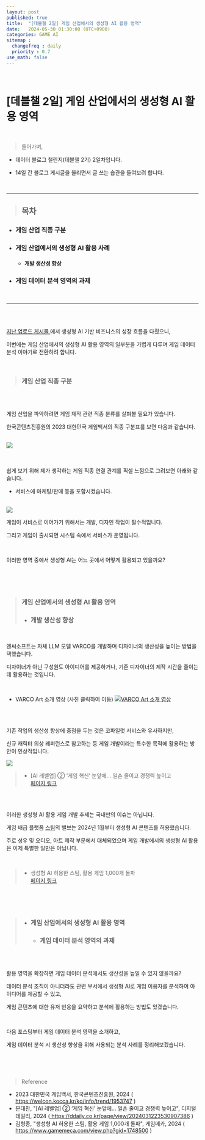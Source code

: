 ```yaml
---
layout: post
published: true
title:  "[데블챌 2일] 게임 산업에서의 생성형 AI 활용 영역"
date:   2024-05-30 01:30:00 (UTC+0900)
categories: GAME AI 
sitemap :
  changefreq : daily
  priority : 0.7
use_math: false
---
```



<br />


# [데블챌 2일] 게임 산업에서의 생성형 AI 활용 영역


<br />

> 들어가며,

- 데이터 블로그 챌린지(데블챌 2기) 2일차입니다.

- 14일 간 블로그 게시글을 올리면서 글 쓰는 습관을 들여보려 합니다.

<br />

----

> ## 목차

* ### 게임 산업 직종 구분

* ### 게임 산업에서의 생성형 AI 활용 사례
  * #### 개발 생산성 향상

* ### 게임 데이터 분석 영역의 과제
<br />

----

<br />
<br />

<A href = 'https://spark-gom.github.io/study/python/ai/2024/05/29/post.html' > 지난 업로드 게시물 </A>에서 생성형 AI  기반 비즈니스의 성장 흐름을 다뤘으니,

이번에는 게임 산업에서의 생성형 AI 활용 영역의 일부분을 가볍게 다루며 게임 데이터 분석 이야기로 전환하려 합니다.

<br />

> ### 게임 산업 직종 구분

<br />
<br />

게임 산업을 파악하려면 게임 제작 관련 직종 분류를 살펴볼 필요가 있습니다.

한국콘텐츠진흥원의 2023 대한민국 게임백서의 직종 구분표를 보면 다음과 같습니다.

<br />

<img src="https://capture.dropbox.com/yixlqF4oJywArfkO?raw=1">

<br />
<br />
<br />




쉽게 보기 위해 제가 생각하는 게임 직종 연결 관계를 픽셀 느낌으로 그려보면 아래와 같습니다. 
* 서비스에 마케팅/판매 등을 포함시켰습니다.

<br />



<img src="https://capture.dropbox.com/4vxwHgRMpkHbxvuN?raw=1">

<br />


게임이 서비스로 이어가기 위해서는 개발, 디자인 작업이 필수적입니다.

그리고 게임이 출시되면 시스템 속에서 서비스가 운영됩니다.


<br />


이러한  영역 중에서 생성형 AI는 어느 곳에서 어떻게 활용되고 있을까요?

<br />
<br />
<br />


> ### 게임 산업에서의 생성형 AI 활용 영역
>   * ### 개발 생산성 향상

<br />

엔씨소프트는 자체 LLM 모델 VARCO를 개발하며 디자이너의 생산성을 높이는 방법을 택했습니다.

디자이너가 아닌 구성원도 아이디어를 제공하거나, 기존 디자이너의 제작 시간을 줄이는데 활용하는 것입니다.


<br />



* VARCO Art 소개 영상 (사진 클릭하여 이동)
[![VARCO Art 소개 영상](https://capture.dropbox.com/aFep8lidqHU6m16Z?raw=1)](https://youtu.be/_4lfjJn5Pyg?si=xCfqrb7gkilGW6rW)



<br />
<br />


기존 작업의 생산성 향상에 중점을 두는 것은 코파일럿 서비스와 유사하지만,

신규 캐릭터 의상 레퍼런스로 참고하는 등 게임 개발이라는 특수한 목적에 활용하는 방안이 인상적입니다.





<img src="https://www.ddaily.co.kr/photos/2024/03/13/2024031310351999861_l.gif">

> - [AI 레벨업] ② ‘게임 혁신’ 눈앞에… 일손 줄이고 경쟁력 높이고 <br /> <A href = 'https://ddaily.co.kr/page/view/2024031223530907386
' > 페이지 링크 </A>


<br />

<br />

이러한 생성형 AI 활용 게임 개발 추세는 국내만의 이슈는 아닙니다.

게임 배급 플랫폼 <A href = 'https://store.steampowered.com/about'>스팀</A>의 밸브는 2024년 1월부터 생성형 AI 콘텐츠를 허용했습니다. 

주로 성우 및 오디오, 아트 제작 부문에서 대체되었으며 게임 개발에서의 생성형 AI 활용은 이제 특별한 일만은 아닙니다.

<br />



> - 생성형 AI 허용한 스팀, 활용 게임 1,000개 돌파 <br /> <A href = 'https://www.gamemeca.com/view.php?gid=1748500
' > 페이지 링크 </A>




<br />
<br />
<br />


> - ### 게임 산업에서의 생성형 AI 활용 영역
>   - ### 게임 데이터 분석 영역의 과제

<br />
<br />

활용 영역을 확장하면 게임 데이터 분석에서도 생산성을 높일 수 있지 않을까요?

데이터 분석 조직이 아니더라도 관련 부서에서 생성형 AI로 게임 이용자를 분석하여 아이디어를 제공할 수 있고,

게임 콘텐츠에 대한 유저 반응을 요약하고 분석에 활용하는 방법도 있겠습니다.

<br />

다음 포스팅부터 게임 데이터 분석 영역을 소개하고,

게임 데이터 분석 시 생산성 향상을 위해 사용되는 분석 사례를 정리해보겠습니다.


<br />
<br />
<br />

> Reference
- 2023 대한민국 게임백서, 한국콘텐츠진흥원, 2024  (<A href = 'https://welcon.kocca.kr/ko/info/trend/1953747' >  https://welcon.kocca.kr/ko/info/trend/1953747 </A>)
- 문대찬, "[AI 레벨업] ② ‘게임 혁신’ 눈앞에… 일손 줄이고 경쟁력 높이고", 디지털데일리, 2024  (<A href = 'https://ddaily.co.kr/page/view/2024031223530907386' > https://ddaily.co.kr/page/view/2024031223530907386</A> )
- 김형종, "생성형 AI 허용한 스팀, 활용 게임 1,000개 돌파", 게임메카, 2024  (<A href = 'https://www.gamemeca.com/view.php?gid=1748500' > https://www.gamemeca.com/view.php?gid=1748500</A> )